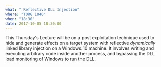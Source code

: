 ```yaml
---
what: " Reflective DLL Injection"
where: "TORG 1040"
when: "18:30"
date: 2017-10-05 18:30:00
---
```


This Thursday's Lecture will be on a post exploitation technique used to hide and generate effects on a target system with reflective *dynamically* linked library injection on a Windows 10 machine. It involves writing and executing arbitrary code inside another process, and bypassing the DLL load monitoring of Windows to run the DLL.
